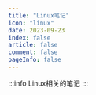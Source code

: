 ```yaml
---
title: "Linux笔记"
icon: "linux"
date: 2023-09-23
index: false
article: false
comment: false
pageInfo: false
---
```

:::info
Linux相关的笔记
:::

<AutoCatalog />